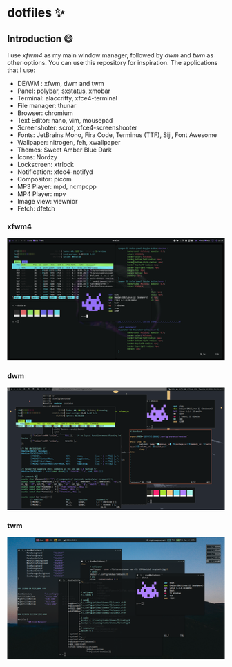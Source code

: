 # dotfiles ✨

## Introduction 😄
I use <i>xfwm4</i> as my main window manager, followed by <i>dwm</i> and <i>twm</i> as other options. You can use this repository for inspiration.
The applications that I use:

- DE/WM : xfwm, dwm and twm
- Panel: polybar, sxstatus, xmobar
- Terminal: alaccritty, xfce4-terminal
- File manager: thunar
- Browser: chromium
- Text Editor: nano, vim, mousepad
- Screenshoter: scrot, xfce4-screenshooter
- Fonts: JetBrains Mono, Fira Code, Terminus (TTF), Siji, Font Awesome
- Wallpaper: nitrogen, feh, xwallpaper
- Themes: Sweet Amber Blue Dark
- Icons: Nordzy
- Lockscreen: xtrlock
- Notification: xfce4-notifyd
- Compositor: picom
- MP3 Player: mpd, ncmpcpp
- MP4 Player: mpv
- Image view: viewnior
- Fetch: dfetch

### xfwm4
![](https://github.com/diws1/dotfiles/blob/main/screenshots/xfwm_2.png)
### dwm
![](https://github.com/diws1/dotfiles/blob/main/screenshots/dwm_1.png)
### twm
![](https://github.com/diws1/dotfiles/blob/main/screenshots/twm_1.png)
